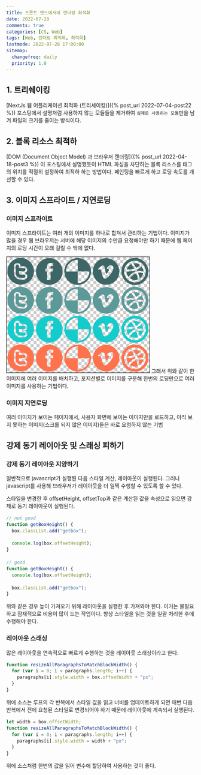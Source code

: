 ```yaml
---
title: 프론트 엔드에서의 렌더링 최적화
date: 2022-07-28
comments: true
categories: [CS, Web]
tags: [Web, 렌더링 최적화, 최적화]
lastmode: 2022-07-28 17:00:00
sitemap:
  changefreq: daily
  priority: 1.0
---
```


## 1. 트리쉐이킹

[NextJs 웹 어플리케이션 최적화 (트리셰이킹)]({% post_url 2022-07-04-post22 %}) 포스팅에서 설명처럼 사용하지 않는 모듈들을 제거하여 `실제로 사용하는 모듈`만을 남겨 파일의 크기를 줄이는 방식이다.

## 2. 블록 리소스 최적하

[DOM (Document Object Model) 과 브라우저 렌더링]({% post_url 2022-04-18-post3 %}) 이 포스팅에서 설명했듯이 HTML 파싱을 차단하는 블록 리소스를 태그의 위치를 적절히 설정하여 최적하 하는 방법이다.
페인팅을 빠르게 하고 로딩 속도를 개선할 수 있다.

## 3. 이미지 스프라이트 / 지연로딩

### 이미지 스프라이트

이미지 스프라이트는 여러 개의 이미지를 하나로 합쳐서 관리하는 기법이다.
이미지가 많을 경우 웹 브라우저는 서버에 해당 이미지의 수만큼 요청해야만 하기 때문에 웹 페이지의 로딩 시간이 오래 걸릴 수 밖에 없다.

![sprite](/assets/img/post/image_sprite.png)
그래서 위와 같이 한 이미지에 여러 이미지를 배치하고, 포지션별로 이미지를 구분해 한번의 로딩만으로 여러 이미지를 사용하는 기법이다.

### 이미지 지연로딩

여러 이미지가 보이는 페이지에서, 사용자 화면에 보이는 이미지만을 로드하고, 아직 보지 못하는 이미지(스크롤 되지 않은 이미지)들은 바로 요청하지 않는 기법

## 강제 동기 레이아웃 및 스래싱 피하기

### 강제 동기 레이아웃 지양하기

일반적으로 javascript가 실행된 다음 스타일 계산, 레이아웃이 실행된다. 그러나 javascript를 사용해 브라우저가 레이아웃을 더 일찍 수행할 수 있도록 할 수 있다.

스타일을 변경한 후 offsetHeight, offsetTop과 같은 계산된 값을 속성으로 읽으면 강제로 동기 레이아웃이 실행된다.

```js
// not good
function getBoxHeight() {
  box.classList.add("getbox");

  console.log(box.offsetHeight);
}

// good
function getBoxHeight() {
  console.log(box.offsetHeight);

  box.classList.add("getbox");
}
```

위와 같은 경우 높이 가져오기 위해 레이아웃을 실행한 후 가져와야 한다. 이거는 불필요하고 잠재적으로 비용이 많이 드는 작업이다. 항상 스타일을 읽는 것을 일괄 처리한 후에 수행해야 한다.

### 레이아웃 스래싱

많은 레이아웃을 연속적으로 빠르게 수행하는 것을 레이아웃 스래싱이라고 한다.

```js
function resizeAllParagraphsToMatchBlockWidth() {
  for (var i = 0; i < paragraphs.length; i++) {
    paragraphs[i].style.width = box.offsetWidth + "px";
  }
}
```

위에 소스는 루프의 각 반복에서 스타일 값을 읽고 너비를 업데이트하게 되면 매번 다음 반복에서 전에 요청된 스타일로 변경되어야 하기 때문에 레이아웃에 계속되서 실행된다.

```js
let width = box.offsetWidth;
function resizeAllParagraphsToMatchBlockWidth() {
  for (var i = 0; i < paragraphs.length; i++) {
    paragraphs[i].style.width = width + "px";
  }
}
```

위에 소스처럼 한번의 값을 읽어 변수에 할당하여 사용하는 것이 좋다.
